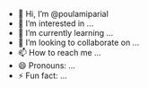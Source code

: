 - 👋 Hi, I’m @poulamiparial
- 👀 I’m interested in ...
- 🌱 I’m currently learning ...
- 💞️ I’m looking to collaborate on ...
- 📫 How to reach me ...
- 😄 Pronouns: ...
- ⚡ Fun fact: ...

<!---
robotpoulami/robotpoulami is a ✨ special ✨ repository because its `README.md` (this file) appears on your GitHub profile.
You can click the Preview link to take a look at your changes.
--->
